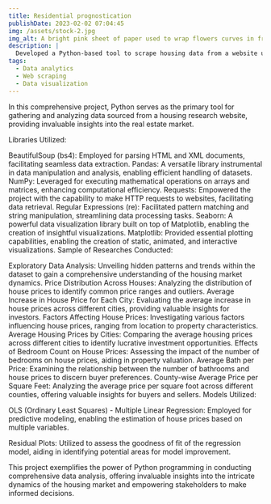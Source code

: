 ```yaml
---
title: Residential prognostication
publishDate: 2023-02-02 07:04:45
img: /assets/stock-2.jpg
img_alt: A bright pink sheet of paper used to wrap flowers curves in front of rich blue background
description: |
  Developed a Python-based tool to scrape housing data from a website using BeautifulSoup and requests. Utilized pandas, NumPy for data manipulation and performed exploratory data analysis to identify key market trends
tags:
  - Data analytics
  - Web scraping
  - Data visualization
---
```


In this comprehensive project, Python serves as the primary tool for gathering and analyzing data sourced from a housing research website, providing invaluable insights into the real estate market.

Libraries Utilized:

BeautifulSoup (bs4): Employed for parsing HTML and XML documents, facilitating seamless data extraction.
Pandas: A versatile library instrumental in data manipulation and analysis, enabling efficient handling of datasets.
NumPy: Leveraged for executing mathematical operations on arrays and matrices, enhancing computational efficiency.
Requests: Empowered the project with the capability to make HTTP requests to websites, facilitating data retrieval.
Regular Expressions (re): Facilitated pattern matching and string manipulation, streamlining data processing tasks.
Seaborn: A powerful data visualization library built on top of Matplotlib, enabling the creation of insightful visualizations.
Matplotlib: Provided essential plotting capabilities, enabling the creation of static, animated, and interactive visualizations.
Sample of Researches Conducted:

Exploratory Data Analysis: Unveiling hidden patterns and trends within the dataset to gain a comprehensive understanding of the housing market dynamics.
Price Distribution Across Houses: Analyzing the distribution of house prices to identify common price ranges and outliers.
Average Increase in House Price for Each City: Evaluating the average increase in house prices across different cities, providing valuable insights for investors.
Factors Affecting House Prices: Investigating various factors influencing house prices, ranging from location to property characteristics.
Average Housing Prices by Cities: Comparing the average housing prices across different cities to identify lucrative investment opportunities.
Effects of Bedroom Count on House Prices: Assessing the impact of the number of bedrooms on house prices, aiding in property valuation.
Average Bath per Price: Examining the relationship between the number of bathrooms and house prices to discern buyer preferences.
County-wise Average Price per Square Feet: Analyzing the average price per square foot across different counties, offering valuable insights for buyers and sellers.
Models Utilized:

OLS (Ordinary Least Squares) - Multiple Linear Regression: Employed for predictive modeling, enabling the estimation of house prices based on multiple variables.

Residual Plots: Utilized to assess the goodness of fit of the regression model, aiding in identifying potential areas for model improvement.

This project exemplifies the power of Python programming in conducting comprehensive data analysis, offering invaluable insights into the intricate dynamics of the housing market and empowering stakeholders to make informed decisions.
